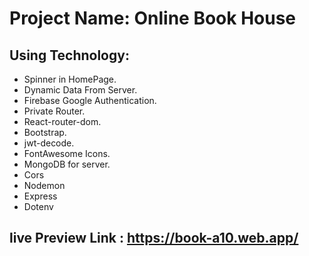 # Project Name: Online Book House


## Using Technology:
* Spinner in HomePage.
* Dynamic Data From Server.
* Firebase Google Authentication.
* Private Router.
* React-router-dom.
* Bootstrap.
* jwt-decode.
* FontAwesome Icons.
* MongoDB for server.
* Cors
* Nodemon
* Express
* Dotenv

## live Preview Link : https://book-a10.web.app/

